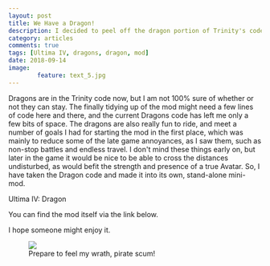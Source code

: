 ```yaml
---
layout: post
title: We Have a Dragon!
description: I decided to peel off the dragon portion of Trinity's code, and make it into its own little thing.
category: articles
comments: true
tags: [Ultima IV, dragons, dragon, mod]
date: 2018-09-14
image: 
        feature: text_5.jpg
---
```


Dragons are in the Trinity code now, but I am not 100% sure of whether or not they can stay. The finally tidying up of the mod might need a few lines of code here and there, and the current Dragons code has left me only a few bits of space.
The dragons are also really fun to ride, and meet a number of goals I had for starting the mod in the first place, which was mainly to reduce some of the late game annoyances, as I saw them, such as non-stop battles and endless travel. 
I don't mind these things early on, but later in the game it would be nice to be able to cross the distances undisturbed, as would befit the strength and presence of a true Avatar.
So, I have taken the Dragon code and made it into its own, stand-alone mini-mod. 

Ultima IV: Dragon

You can find the mod itself via the link below.

I hope someone might enjoy it. 



<figure>
	<img class="ScrollRev" data-tilt src="/ultima-IV-trinity/images/dragon_pirates.png" />
	<figcaption>Prepare to feel my wrath, pirate scum!</figcaption>
</figure>



